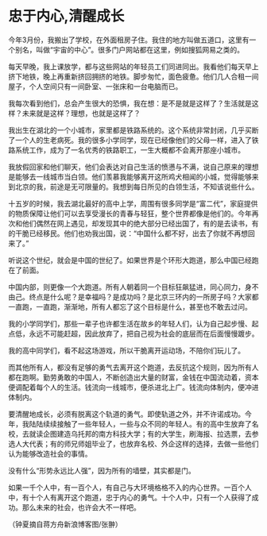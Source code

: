 # 忠于内心,清醒成长

今年3月份，我搬出了学校，在外面租房子住。我住的地方叫做五道口，这里有一个别名，叫做“宇宙的中心”。很多门户网站都在这里，例如搜狐网易之类的。 

每天早晚，我上课放学，都与这些网站的年轻员工们同进同出。我看他们每天早上挤下地铁，晚上再重新挤回拥挤的地铁。脚步匆忙，面色疲惫。他们几人合租一间屋子，个人空间只有一间卧室、一张床和一台电脑而已。 

我每次看到他们，总会产生很大的恐惧，我在想：是不是就是这样了？生活就是这样？未来就是这样？理想，也就是这样了？ 

我出生在湖北的一个小城市，家里都是铁路系统的。这个系统非常封闭，几乎买断了一个人的生老病死。我的很多小学同学，现在已经像他们的父母一样，进入了铁路系统工作，成为了一名优秀的铁路职工，一生大概都不会离开那座小城市。 

我放假回家和他们聊天，他们会表达对自己生活的愤懑与不满，说自己原来的理想是能够去一线城市当白领。他们羡慕我能够离开这所鸡犬相闻的小城，觉得能够来到北京的我，前途是无可限量的。我想到每日所见的白领生活，不知该说些什么。 

十五岁的时候，我去湖北最好的高中上学，周围有很多同学是“富二代”，家庭提供的物质保障让他们可以去享受漫长的青春与轻狂，整个世界都像是他们的。今年再次和他们偶然在网上遇见，却发现其中的绝大部分已经出国了，有的是去读书，有的干脆已经移民。他们也劝我出国，说：“中国什么都不好，出去了你就不再想回来了。” 

听说这个世纪，就会是中国的世纪了。如果世界是个环形大跑道，那么中国已经跑在了前面。 

中国内部，则更像一个大跑道。所有人朝着同一个目标狂飙猛进，同心同力，身不由己。终点是什么呢？是幸福吗？是成功吗？是北京三环内的一所房子吗？大家都一直跑，一直跑，渐渐地，所有人都忘了这个目标是什么，甚至也不敢去过问。 

我的小学同学们，那些一辈子也许都生活在故乡的年轻人们，认为自己起步慢、起点低，永远不可能赶超，因此放弃了，把自己视为社会的底层而在后面慢慢踱步。 

我的高中同学们，看不起这场游戏，所以干脆离开运动场，不陪你们玩儿了。 

而其他所有人，都没有足够的勇气去离开这个跑道，去反抗这个规则，因为所有人都在跑啊。勤劳勇敢的中国人，不断创造出大量的财富，金钱在中国流动着，资本便调配着每个人的生活。钱流向一线城市，便杀进北上广。钱流向体制内，便冲进体制内。 

要清醒地成长，必须有脱离这个轨道的勇气。即使轨道之外，并不许诺成功。今年，我陆陆续续接触了一些年轻人，一些与众不同的年轻人。有的高中生放弃了名校，去就读企图建造乌托邦的南方科技大学；有的大学生，刷海报、拉选票，去参选人大代表；有的师兄师姐毕业了，也放弃名校、外企这样的选择，去做一些他们认为能够改造社会的事情。 

没有什么“形势永远比人强”，因为所有的墙壁，其实都是门。 

如果一千个人中，有一百个人，有自己与大环境格格不入的内心世界。一百个人中，有十个人有离开这个跑道，忠于内心的勇气。十个人中，只有一个人获得了成功。那么未来的社会，也许会大不一样吧。 

（钟夏摘自蒋方舟新浪博客图/张翀）